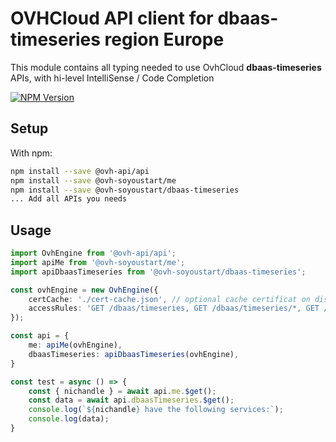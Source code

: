 # OVHCloud API client for **dbaas-timeseries** region Europe

This module contains all typing needed to use OvhCloud **dbaas-timeseries** APIs, with hi-level IntelliSense / Code Completion

[![NPM Version](https://img.shields.io/npm/v/@ovh-soyoustart/dbaas-timeseries.svg?style=flat)](https://www.npmjs.org/package/@ovh-soyoustart/dbaas-timeseries)

## Setup

With npm:

```bash
npm install --save @ovh-api/api
npm install --save @ovh-soyoustart/me
npm install --save @ovh-soyoustart/dbaas-timeseries
... Add all APIs you needs
```

## Usage

```typescript
import OvhEngine from '@ovh-api/api';
import apiMe from '@ovh-soyoustart/me';
import apiDbaasTimeseries from '@ovh-soyoustart/dbaas-timeseries';

const ovhEngine = new OvhEngine({ 
    certCache: './cert-cache.json', // optional cache certificat on disk.
    accessRules: 'GET /dbaas/timeseries, GET /dbaas/timeseries/*, GET /me', // optional limit the requested privileges.
});

const api = {
    me: apiMe(ovhEngine),
    dbaasTimeseries: apiDbaasTimeseries(ovhEngine),
}

const test = async () => {
    const { nichandle } = await api.me.$get();
    const data = await api.dbaasTimeseries.$get();
    console.log(`${nichandle} have the following services:`);
    console.log(data);
}
```
